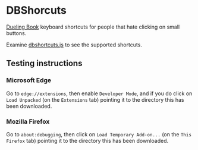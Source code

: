 # DBShorcuts

[Dueling Book](https://www.duelingbook.com/) keyboard shortcuts for people that hate clicking on small buttons.

Examine [dbshortcuts.js](dbshortcuts.js) to see the supported shortcuts.

## Testing instructions

### Microsoft Edge
Go to `edge://extensions`, then enable `Developer Mode`, and if you do click on `Load Unpacked` (on the `Extensions` tab) pointing it to the directory this has been downloaded.

### Mozilla Firefox
Go to `about:debugging`, then click on `Load Temporary Add-on...` (on the `This Firefox` tab) pointing it to the directory this has been downloaded.

